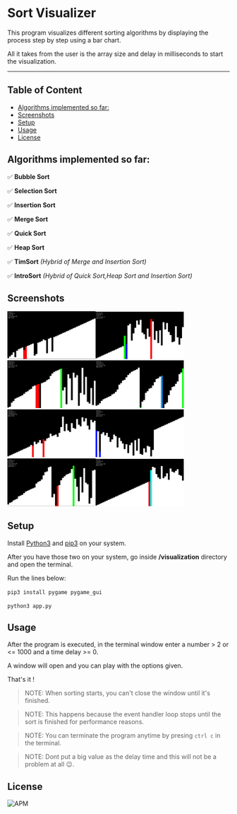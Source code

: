 # Sort Visualizer

This program visualizes different sorting algorithms by displaying the process step by step using a bar chart.

All it takes from the user is the array size and delay in milliseconds to start the visualization.  

---

## Table of Content

  - [Algorithms implemented so far:](#algorithms-implemented-so-far)
  - [Screenshots](#screenshots)
  - [Setup](#setup)
  - [Usage](#usage)
  - [License](#license)

## Algorithms implemented so far:

✅ **Bubble Sort**

✅ **Selection Sort**

✅ **Insertion Sort**

✅ **Merge Sort**

✅ **Quick Sort**

✅ **Heap Sort**

✅ **TimSort** _(Hybrid of Merge and       Insertion Sort)_

✅ **IntroSort** _(Hybrid of Quick Sort,Heap Sort and Insertion Sort)_

## Screenshots

<img src="screenshots/bubble-sort.png"
     alt="Bubble Sort"
     width="200" /><img src="screenshots/selection-sort.png"
     alt="Selection Sort"
     width="200" /><img src="screenshots/insertion-sort.png"
     alt="Insertion Sort"
     width="200" /><img src="screenshots/merge-sort.png"
     alt="Merge Sort"
     width="200" /><img src="screenshots/quick-sort.png"
     alt="Quick Sort"
     width="200" /><img src="screenshots/heap-sort.png"
     alt="Heap Sort"
     width="200" /><img src="screenshots/tim-sort.png"
     alt="Tim Sort"
     width="200" /><img src="screenshots/intro-sort.png"
     alt="Intro Sort"
     width="200" />

## Setup

Install [Python3](https://www.python.org/downloads/) and [pip3](https://www.activestate.com/resources/quick-reads/how-to-install-and-use-pip3/) on your system.

After you have those two on your system, go inside **/visualization** directory and open the terminal. 

Run the lines below:

`pip3 install pygame pygame_gui`

`python3 app.py`

## Usage

After the program is executed, in the terminal window enter a number > 2 or <= 1000 and a time delay >= 0. 

A window will open and you can play with the options given.

That's it !  

> NOTE: When sorting starts, you can't close the window until it's finished.

> NOTE: This happens because the event handler loop stops until the sort is finished for performance reasons.

> NOTE: You can terminate the program anytime by presing `ctrl c` in the terminal.

> NOTE: Dont put a big value as the delay time and this will not be a problem at all 😉. 
## License 
![APM](https://img.shields.io/apm/l/vim-mode?style=plastic)
